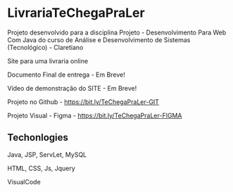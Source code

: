 # LivrariaTeChegaPraLer

Projeto desenvolvido para a disciplina Projeto - Desenvolvimento Para Web Com Java do curso de Análise e Desenvolvimento de Sistemas (Tecnológico) - Claretiano

Site para uma livraria online

Documento Final de entrega - Em Breve!

Vídeo de demonstração do SITE - Em Breve!

Projeto no Github - https://bit.ly/TeChegaPraLer-GIT

Projeto Visual - Figma - https://bit.ly/TeChegaPraLer-FIGMA


## Techonlogies
Java, JSP, ServLet, MySQL

HTML, CSS, Js, Jquery

VisualCode
